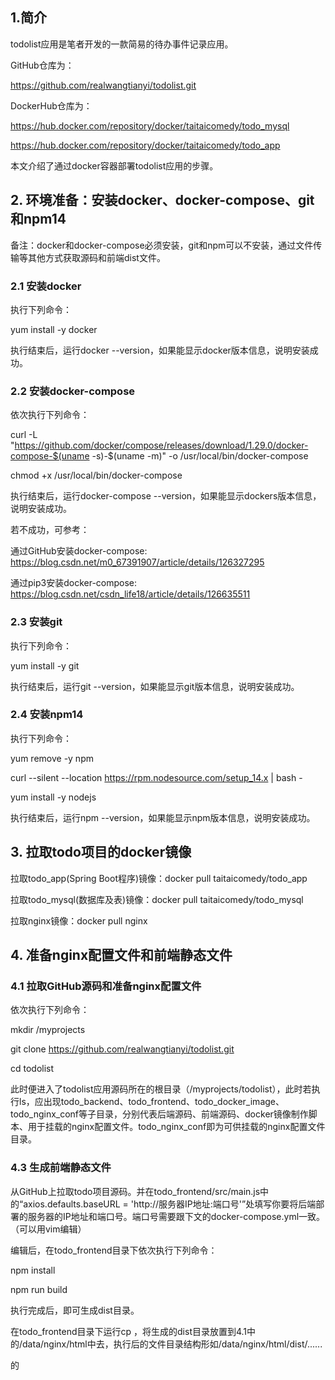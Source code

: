 ## 1.简介

todolist应用是笔者开发的一款简易的待办事件记录应用。

GitHub仓库为：

https://github.com/realwangtianyi/todolist.git

DockerHub仓库为：

https://hub.docker.com/repository/docker/taitaicomedy/todo_mysql

https://hub.docker.com/repository/docker/taitaicomedy/todo_app

本文介绍了通过docker容器部署todolist应用的步骤。

## 2. 环境准备：安装docker、docker-compose、git和npm14

备注：docker和docker-compose必须安装，git和npm可以不安装，通过文件传输等其他方式获取源码和前端dist文件。

### 2.1 安装docker

执行下列命令：

yum install -y docker

执行结束后，运行docker --version，如果能显示docker版本信息，说明安装成功。

### 2.2 安装docker-compose

依次执行下列命令：

curl -L "https://github.com/docker/compose/releases/download/1.29.0/docker-compose-$(uname -s)-$(uname -m)" -o /usr/local/bin/docker-compose

chmod +x /usr/local/bin/docker-compose

执行结束后，运行docker-compose --version，如果能显示dockers版本信息，说明安装成功。

若不成功，可参考：

通过GitHub安装docker-compose: https://blog.csdn.net/m0_67391907/article/details/126327295

通过pip3安装docker-compose: https://blog.csdn.net/csdn_life18/article/details/126635511

### 2.3 安装git

执行下列命令：

yum install -y git

执行结束后，运行git --version，如果能显示git版本信息，说明安装成功。

### 2.4 安装npm14

执行下列命令：

yum remove -y npm

curl --silent --location https://rpm.nodesource.com/setup_14.x | bash -

yum install -y nodejs

执行结束后，运行npm --version，如果能显示npm版本信息，说明安装成功。

## 3. 拉取todo项目的docker镜像

拉取todo_app(Spring Boot程序)镜像：docker pull taitaicomedy/todo_app

拉取todo_mysql(数据库及表)镜像：docker pull taitaicomedy/todo_mysql

拉取nginx镜像：docker pull nginx

## 4. 准备nginx配置文件和前端静态文件

### 4.1 拉取GitHub源码和准备nginx配置文件

依次执行下列命令：

mkdir /myprojects

git clone https://github.com/realwangtianyi/todolist.git

cd todolist

此时便进入了todolist应用源码所在的根目录（/myprojects/todolist），此时若执行ls，应出现todo_backend、todo_frontend、todo_docker_image、todo_nginx_conf等子目录，分别代表后端源码、前端源码、docker镜像制作脚本、用于挂载的nginx配置文件。todo_nginx_conf即为可供挂载的nginx配置文件目录。

### 4.3 生成前端静态文件

从GitHub上拉取todo项目源码。并在todo_frontend/src/main.js中的“axios.defaults.baseURL = 'http://服务器IP地址:端口号'”处填写你要将后端部署的服务器的IP地址和端口号。端口号需要跟下文的docker-compose.yml一致。（可以用vim编辑）

编辑后，在todo_frontend目录下依次执行下列命令：

npm install

npm run build

执行完成后，即可生成dist目录。

在todo_frontend目录下运行cp ，将生成的dist目录放置到4.1中的/data/nginx/html中去，执行后的文件目录结构形如/data/nginx/html/dist/......

的